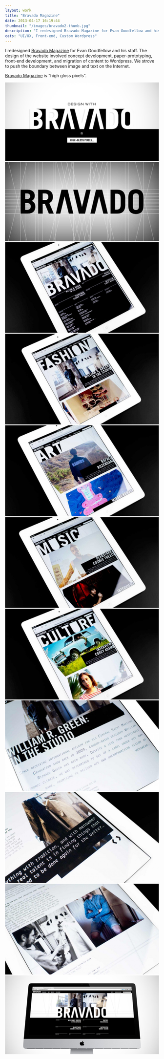 ```yaml
---
layout: work
title: "Bravado Magazine"
date: 2013-04-17 16:19:44
thumbnail: "/images/bravado2-thumb.jpg"
description: "I redesigned Bravado Magazine for Evan Goodfellow and his staff. The design of the website involved concept development, paper-prototyping, development of HTML, CSS, jQuery, and PHP."
cats: "UI/UX, Front-end, Custom Wordpress"
---
```

<p class="work-content">I redesigned <a href="http://www.bravadomagazine.com" title="Bravado Magazine" target="_blank">Bravado Magazine</a> for Evan Goodfellow and his staff. The design of the website involved concept development, paper-prototyping, front-end development, and migration of content to Wordpress. We strove to push the boundary between image and text on the Internet.</p>

<p class="work-content"><a href="http://www.bravadomagazine.com/" title="Bravado Magazine." target="_blank">Bravado Magazine</a> is “high gloss pixels”.</p>

<img src="/images/bravado2.jpg" alt="Design With Bravado is High Gloss Pixels." />
<img src="/images/bravado3.jpg" alt="bravado3" />
<img src="/images/brav1-1024x604.jpg" alt="brav1-1024x604" />
<img src="/images/brav3-1024x604.jpg" alt="Fashion Page." />
<img src="/images/brav4-1024x604.jpg" alt="Art Category Page." />
<img src="/images/brav5-1024x604.jpg" alt="Music Category Page" />
<img src="/images/brav6-1024x604.jpg" alt="Culture Category Page" />
<img src="/images/brav7-1024x604.jpg" alt="Styling of lead paragraphs" />
<img src="/images/brav8-1024x604.jpg" alt="Galleries in articles." />
<img src="/images/brav9-1024x604.jpg" alt="brav9-1024x604" />
<img src="/images/bravado10.jpg" alt="Bravado Magazine." />